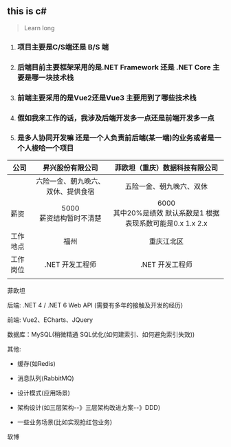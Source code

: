 ## this is c#

> Learn long





1. ### 项目主要是C/S端还是 B/S 端

2. ### 后端目前主要框架采用的是.NET Framework 还是 .NET Core 主要是哪一块技术栈

3. ### 前端主要采用的是Vue2还是Vue3 主要用到了哪些技术栈

4. ### 假如我来工作的话，我涉及后端开发多一点还是前端开发多一点

5. ### 是多人协同开发嘛 还是一个人负责前后端(某一端)的业务或者是一个人梭哈一个项目





| 公司     |          昇兴股份有限公司          |                菲欧坦（重庆）数据科技有限公司                |
| -------- | :--------------------------------: | :----------------------------------------------------------: |
|          | 六险一金、朝九晚六、双休、提供食宿 |                   五险一金、朝九晚六、双休                   |
| 薪资     |    5000<br />薪资结构暂时不清楚    | 6000<br />其中20%是绩效 默认系数是1 根据表现系数可能是0.x 1.x 2.x |
| 工作地点 |                福州                |                          重庆江北区                          |
| 工作岗位 |          .NET 开发工程师           |                       .NET 开发工程师                        |
|          |                                    |                                                              |





菲欧坦

后端: .NET 4  / .NET 6  Web API (需要有多年的接触及开发的经历)

前端: Vue2、ECharts、JQuery

数据库：MySQL(稍微精通  SQL优化(如何建索引、如何避免索引失效))

其他: 

- 缓存(如Redis)

- 消息队列(RabbitMQ)

- 设计模式(应用场景)

- 架构设计(如三层架构--》三层架构改进方案--》DDD)

- 一些业务场景(比如实现抢红包业务)



软博

